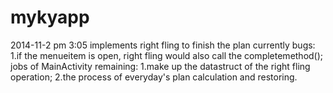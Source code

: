 mykyapp
=======
2014-11-2 pm 3:05
implements right fling to finish the plan 
currently bugs:
1.if the menueitem is open, right fling would also call the completemethod();
jobs of MainActivity remaining:
1.make up the datastruct of the right fling operation;
2.the process of everyday's plan calculation and restoring.
